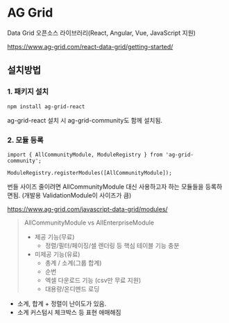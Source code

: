 # AG Grid
Data Grid 오픈소스 라이브러리(React, Angular, Vue, JavaScript 지원)

https://www.ag-grid.com/react-data-grid/getting-started/

## 설치방법
### 1. 패키지 설치
```shell
npm install ag-grid-react
```
ag-grid-react 설치 시 ag-grid-community도 함께 설치됨.

### 2. 모듈 등록
```tsx
import { AllCommunityModule, ModuleRegistry } from 'ag-grid-community';

ModuleRegistry.registerModules([AllCommunityModule]);
```
번들 사이즈 줄이려면 AllCommunityModule 대신 사용하고자 하는 모듈들을 등록하면됨. (개발용 ValidationModule이 사이즈가 큼)

https://www.ag-grid.com/javascript-data-grid/modules/

> AllCommunityModule vs AllEnterpriseModule
> - 제공 기능(무료)
>   - 정렬/필터/페이징/셀 렌더링 등 핵심 테이블 기능 충분
> - 미제공 기능(유료)
>   - 총계 / 소계(그룹 합계)
>   - 순번
>   - 엑셀 다운로드 기능 (csv만 무료 지원)
>   - 대용량/온디멘드 로딩

- 소계, 합계 + 정렬이 난이도가 있음.
- 소계 커스텀시 체크박스 등 표현 애매해짐